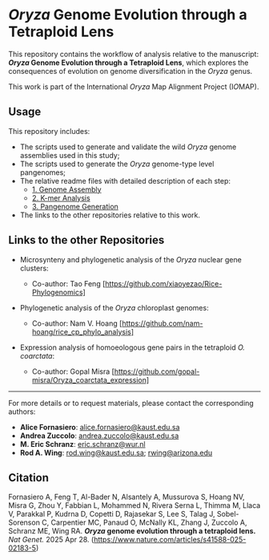 # *Oryza* Genome Evolution through a Tetraploid Lens

This repository contains the workflow of analysis relative to the manuscript: ***Oryza* Genome Evolution through a Tetraploid Lens**, which explores the consequences of evolution on genome diversification in the *Oryza* genus.

This work is part of the International *Oryza* Map Alignment Project (I*O*MAP).

## Usage

This repository includes:

- The scripts used to generate and validate the wild *Oryza* genome assemblies used in this study;
- The scripts used to generate the *Oryza* genome-type level pangenomes;
- The relative readme files with detailed description of each step:
   - [1. Genome Assembly](https://github.com/alicefornasiero/IOMAP-3/blob/main/01_assembly/Genome_Assembly_Workflow_README.md)
   - [2. K-mer Analysis](https://github.com/alicefornasiero/IOMAP-3/blob/main/02_kmer_analysis/kmer_analysis_README.md)
   - [3. Pangenome Generation](https://github.com/alicefornasiero/IOMAP-3/blob/main/03_pangenome/pangenome_README.md)
- The links to the other repositories relative to this work.

## Links to the other Repositories

- Microsynteny and phylogenetic analysis of the *Oryza* nuclear gene clusters:
   - Co-author: Tao Feng [https://github.com/xiaoyezao/Rice-Phylogenomics]
  
- Phylogenetic analysis of the *Oryza* chloroplast genomes:
   - Co-author: Nam V. Hoang [https://github.com/nam-hoang/rice_cp_phylo_analysis]
  
- Expression analysis of homoeologous gene pairs in the tetraploid *O. coarctata*:
   - Co-author: Gopal Misra [https://github.com/gopal-misra/Oryza_coarctata_expression]

---

For more details or to request materials, please contact the corresponding authors:

- **Alice Fornasiero**: alice.fornasiero@kaust.edu.sa  
- **Andrea Zuccolo**: andrea.zuccolo@kaust.edu.sa  
- **M. Eric Schranz**: eric.schranz@wur.nl  
- **Rod A. Wing**: rod.wing@kaust.edu.sa; rwing@arizona.edu

## Citation

Fornasiero A, Feng T, Al-Bader N, Alsantely A, Mussurova S, Hoang NV, Misra G, Zhou Y, Fabbian L, Mohammed N, Rivera Serna L, Thimma M, Llaca V, Parakkal P, Kudrna D, Copetti D, Rajasekar S, Lee S, Talag J, Sobel-Sorenson C, Carpentier MC, Panaud O, McNally KL, Zhang J, Zuccolo A, Schranz ME, Wing RA. ***Oryza* genome evolution through a tetraploid lens.** *Nat Genet.* 2025 Apr 28. (https://www.nature.com/articles/s41588-025-02183-5)
